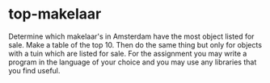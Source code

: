 # top-makelaar
Determine which makelaar's in Amsterdam have the most object listed for sale. Make a table of the top 10. Then do the same thing but only for objects with a tuin which are listed for sale. For the assignment you may write a program in the language of your choice and you may use any libraries that you find useful.
